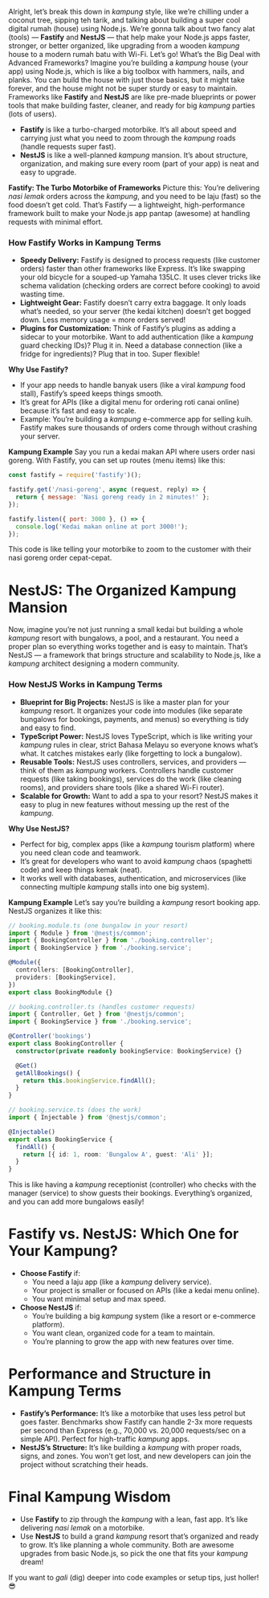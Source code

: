 Alright, let’s break this down in *kampung* style, like we’re chilling under a coconut tree, sipping teh tarik, and talking about building a super cool digital rumah (house) using Node.js. We’re gonna talk about two fancy alat (tools) — **Fastify** and **NestJS** — that help make your Node.js apps faster, stronger, or better organized, like upgrading from a wooden *kampung* house to a modern rumah batu with Wi-Fi. Let’s go!
What’s the Big Deal with Advanced Frameworks?
Imagine you’re building a *kampung* house (your app) using Node.js, which is like a big toolbox with hammers, nails, and planks. You can build the house with just those basics, but it might take forever, and the house might not be super sturdy or easy to maintain. Frameworks like **Fastify** and **NestJS** are like pre-made blueprints or power tools that make building faster, cleaner, and ready for big *kampung* parties (lots of users).
* **Fastify** is like a turbo-charged motorbike. It’s all about speed and carrying just what you need to zoom through the *kampung* roads (handle requests super fast).
* **NestJS** is like a well-planned *kampung* mansion. It’s about structure, organization, and making sure every room (part of your app) is neat and easy to upgrade.

**Fastify: The Turbo Motorbike of Frameworks**
Picture this: You’re delivering *nasi lemak* orders across the *kampung*, and you need to be laju (fast) so the food doesn’t get cold. That’s Fastify — a lightweight, high-performance framework built to make your Node.js app pantap (awesome) at handling requests with minimal effort.
### How Fastify Works in Kampung Terms
* **Speedy Delivery:** Fastify is designed to process requests (like customer orders) faster than other frameworks like Express. It’s like swapping your old bicycle for a souped-up Yamaha 135LC. It uses clever tricks like schema validation (checking orders are correct before cooking) to avoid wasting time.
* **Lightweight Gear:** Fastify doesn’t carry extra baggage. It only loads what’s needed, so your server (the kedai kitchen) doesn’t get bogged down. Less memory usage = more orders served!
* **Plugins for Customization:** Think of Fastify’s plugins as adding a sidecar to your motorbike. Want to add authentication (like a *kampung* guard checking IDs)? Plug it in. Need a database connection (like a fridge for ingredients)? Plug that in too. Super flexible!

**Why Use Fastify?**
* If your app needs to handle banyak users (like a viral *kampung* food stall), Fastify’s speed keeps things smooth.
* It’s great for APIs (like a digital menu for ordering roti canai online) because it’s fast and easy to scale.
* Example: You’re building a *kampung* e-commerce app for selling kuih. Fastify makes sure thousands of orders come through without crashing your server.

**Kampung Example**
Say you run a kedai makan API where users order nasi goreng. With Fastify, you can set up routes (menu items) like this:
```javascript
const fastify = require('fastify')();

fastify.get('/nasi-goreng', async (request, reply) => {
  return { message: 'Nasi goreng ready in 2 minutes!' };
});

fastify.listen({ port: 3000 }, () => {
  console.log('Kedai makan online at port 3000!');
});
```
This code is like telling your motorbike to zoom to the customer with their nasi goreng order cepat-cepat.

# NestJS: The Organized Kampung Mansion
Now, imagine you’re not just running a small kedai but building a whole *kampung* resort with bungalows, a pool, and a restaurant. You need a proper plan so everything works together and is easy to maintain. That’s NestJS — a framework that brings structure and scalability to Node.js, like a *kampung* architect designing a modern community.
### How NestJS Works in Kampung Terms
* **Blueprint for Big Projects:** NestJS is like a master plan for your *kampung* resort. It organizes your code into modules (like separate bungalows for bookings, payments, and menus) so everything is tidy and easy to find.
* **TypeScript Power:** NestJS loves TypeScript, which is like writing your *kampung* rules in clear, strict Bahasa Melayu so everyone knows what’s what. It catches mistakes early (like forgetting to lock a bungalow).
* **Reusable Tools:** NestJS uses controllers, services, and providers — think of them as *kampung* workers. Controllers handle customer requests (like taking bookings), services do the work (like cleaning rooms), and providers share tools (like a shared Wi-Fi router).
* **Scalable for Growth:** Want to add a spa to your resort? NestJS makes it easy to plug in new features without messing up the rest of the *kampung*.

**Why Use NestJS?**
* Perfect for big, complex apps (like a *kampung* tourism platform) where you need clean code and teamwork.
* It’s great for developers who want to avoid *kampung* chaos (spaghetti code) and keep things kemak (neat).
* It works well with databases, authentication, and microservices (like connecting multiple *kampung* stalls into one big system).

**Kampung Example**
Let’s say you’re building a *kampung* resort booking app. NestJS organizes it like this:
```typescript
// booking.module.ts (one bungalow in your resort)
import { Module } from '@nestjs/common';
import { BookingController } from './booking.controller';
import { BookingService } from './booking.service';

@Module({
  controllers: [BookingController],
  providers: [BookingService],
})
export class BookingModule {}

// booking.controller.ts (handles customer requests)
import { Controller, Get } from '@nestjs/common';
import { BookingService } from './booking.service';

@Controller('bookings')
export class BookingController {
  constructor(private readonly bookingService: BookingService) {}

  @Get()
  getAllBookings() {
    return this.bookingService.findAll();
  }
}

// booking.service.ts (does the work)
import { Injectable } from '@nestjs/common';

@Injectable()
export class BookingService {
  findAll() {
    return [{ id: 1, room: 'Bungalow A', guest: 'Ali' }];
  }
}
```
This is like having a *kampung* receptionist (controller) who checks with the manager (service) to show guests their bookings. Everything’s organized, and you can add more bungalows easily!

# Fastify vs. NestJS: Which One for Your Kampung?
* **Choose Fastify** if:
  * You need a laju app (like a *kampung* delivery service).
  * Your project is smaller or focused on APIs (like a kedai menu online).
  * You want minimal setup and max speed.
* **Choose NestJS** if:
  * You’re building a big *kampung* system (like a resort or e-commerce platform).
  * You want clean, organized code for a team to maintain.
  * You’re planning to grow the app with new features over time.

# Performance and Structure in Kampung Terms
* **Fastify’s Performance:** It’s like a motorbike that uses less petrol but goes faster. Benchmarks show Fastify can handle 2-3x more requests per second than Express (e.g., 70,000 vs. 20,000 requests/sec on a simple API). Perfect for high-traffic *kampung* apps.
* **NestJS’s Structure:** It’s like building a *kampung* with proper roads, signs, and zones. You won’t get lost, and new developers can join the project without scratching their heads.

# Final Kampung Wisdom
* Use **Fastify** to zip through the *kampung* with a lean, fast app. It’s like delivering *nasi lemak* on a motorbike.
* Use **NestJS** to build a grand *kampung* resort that’s organized and ready to grow. It’s like planning a whole community.
Both are awesome upgrades from basic Node.js, so pick the one that fits your *kampung* dream!

If you want to *gali* (dig) deeper into code examples or setup tips, just holler! 😎
